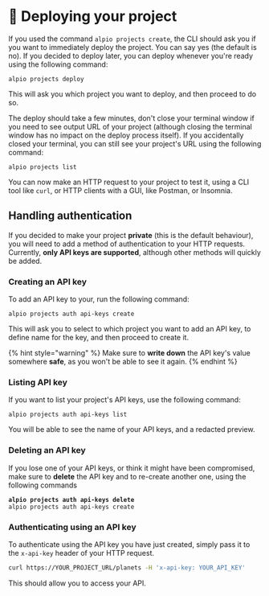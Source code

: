# 🚀 Deploying your project

If you used the command `alpio projects create`, the CLI should ask you if you want to immediately deploy the project. You can say yes (the default is no). If you decided to deploy later, you can deploy whenever you're ready using the following command:

```
alpio projects deploy
```

This will ask you which project you want to deploy, and then proceed to do so.

The deploy should take a few minutes, don't close your terminal window if you need to see output URL of your project (although closing the terminal window has no impact on the deploy process itself). If you accidentally closed your terminal, you can still see your project's URL using the following command:

```
alpio projects list
```

You can now make an HTTP request to your project to test it, using a CLI tool like `curl`, or HTTP clients with a GUI, like Postman, or Insomnia.

## Handling authentication

If you decided to make your project **private** (this is the default behaviour), you will need to add a method of authentication to your HTTP requests. Currently, **only API keys are supported**, although other methods will quickly be added.

### Creating an API key

To add an API key to your, run the following command:

```
alpio projects auth api-keys create
```

This will ask you to select to which project you want to add an API key, to define name for the key, and then proceed to create it.

{% hint style="warning" %}
Make sure to **write down** the API key's value somewhere **safe**, as you won't be able to see it again.
{% endhint %}

### Listing API key

If you want to list your project's API keys, use the following command:

```
alpio projects auth api-keys list
```

You will be able to see the name of your API keys, and a redacted preview.

### Deleting an API key

If you lose one of your API keys, or think it might have been compromised, make sure to **delete** the API key and to re-create another one, using the following commands

<pre class="language-sh"><code class="lang-sh"><strong>alpio projects auth api-keys delete
</strong>alpio projects auth api-keys create
</code></pre>

### Authenticating using an API key

To authenticate using the API key you have just created, simply pass it to the `x-api-key` header of your HTTP request.

```bash
curl https://YOUR_PROJECT_URL/planets -H 'x-api-key: YOUR_API_KEY'
```

This should allow you to access your API.
